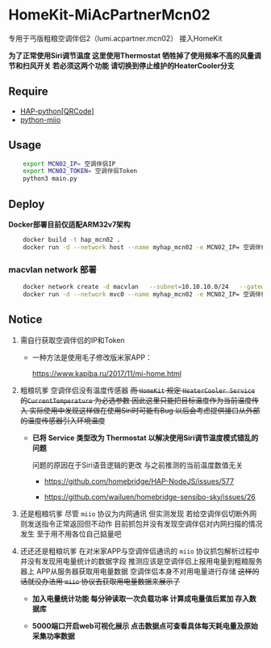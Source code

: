 # HomeKit-MiAcPartnerMcn02

专用于丐版粗粮空调伴侣2（lumi.acpartner.mcn02） 接入HomeKit

**为了正常使用Siri调节温度 这里使用Thermostat 牺牲掉了使用频率不高的风量调节和扫风开关 若必须这两个功能 请切换到停止维护的HeaterCooler分支**

## Require
  * [HAP-python[QRCode]](https://github.com/ikalchev/HAP-python)
  * [python-miio](https://github.com/rytilahti/python-miio)

## Usage

```bash
    export MCN02_IP= 空调伴侣IP
    export MCN02_TOKEN= 空调伴侣Token
    python3 main.py
```

## Deploy

**Docker部署目前仅适配ARM32v7架构**

```bash
    docker build -t hap_mcn02 .
    docker run -d --network host --name myhap_mcn02 -e MCN02_IP= 空调伴侣IP -e MCN02_TOKEN= 空调伴侣Token hap_mcn02
```

### macvlan network 部署
```bash
    docker network create -d macvlan   --subnet=10.10.10.0/24   --gateway=10.10.10.1  --ip-range=10.10.10.200/29  -o parent=eth0 mvc0
    docker run -d --network mvc0 --name myhap_mcn02 -e MCN02_IP= 空调伴侣IP -e MCN02_TOKEN= 空调伴侣Token hap_mcn02
```


## Notice

1. 需自行获取空调伴侣的IP和Token

    * 一种方法是使用毛子修改版米家APP：

        https://www.kapiba.ru/2017/11/mi-home.html

2. 粗粮坑爹 空调伴侣没有温度传感器 ~~而 `HomeKit` 规定 `HeaterCooler Service` 的`CurrentTemperature` 为必选参数 因此这里只能把目标温度作为当前温度传入 实际使用中发现这样做在使用Siri时可能有Bug 以后会考虑提供接口从外部的温度传感器引入环境温度~~ 

   * **已将 Service 类型改为 Thermostat 以解决使用Siri调节温度模式错乱的问题**
     
     问题的原因在于Siri语音逻辑的更改 与之前推测的当前温度数值无关

     * https://github.com/homebridge/HAP-NodeJS/issues/577

     * https://github.com/wailuen/homebridge-sensibo-sky/issues/26

3. 还是粗粮坑爹 尽管 `miio` 协议为内网通讯 但实测发现 若给空调伴侣切断外网 则发送指令正常返回但不动作 目前抓包并没有发现空调伴侣对内网扫描的情况发生 至于用不用各位自己掂量吧

4. 还还还是粗粮坑爹 在对米家APP与空调伴侣通讯的 `miio` 协议抓包解析过程中 并没有发现用电量统计的数据字段 推测应该是空调伴侣上报用电量到粗粮服务器上 APP从服务器获取用电量数据 空调伴侣本身不对用电量进行存储 ~~这样的话就没办法用 `miio` 协议去获取用电量数据来展示了~~ 

   * **加入电量统计功能 每分钟读取一次负载功率 计算成电量值后累加 存入数据库**
     
   * **5000端口开启web可视化展示 点击数据点可查看具体每天耗电量及原始采集功率数据**